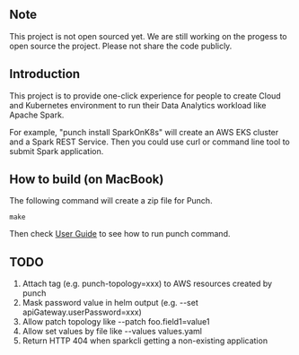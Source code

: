 ## Note

This project is not open sourced yet. We are still working on the progess to open source the project. Please not share the code publicly.

## Introduction

This project is to provide one-click experience for people to create Cloud and Kubernetes environment to run their Data Analytics workload
like Apache Spark.

For example, "punch install SparkOnK8s" will create an AWS EKS cluster and a Spark REST Service. Then you could use curl or command line tool
to submit Spark application.

## How to build (on MacBook)

The following command will create a zip file for Punch.

```
make
```

Then check [User Guide](UserGuide.md) to see how to run punch command.

## TODO

1. Attach tag (e.g. punch-topology=xxx) to AWS resources created by punch
2. Mask password value in helm output (e.g. --set apiGateway.userPassword=xxx)
3. Allow patch topology like --patch foo.field1=value1
4. Allow set values by file like --values values.yaml
5. Return HTTP 404 when sparkcli getting a non-existing application
